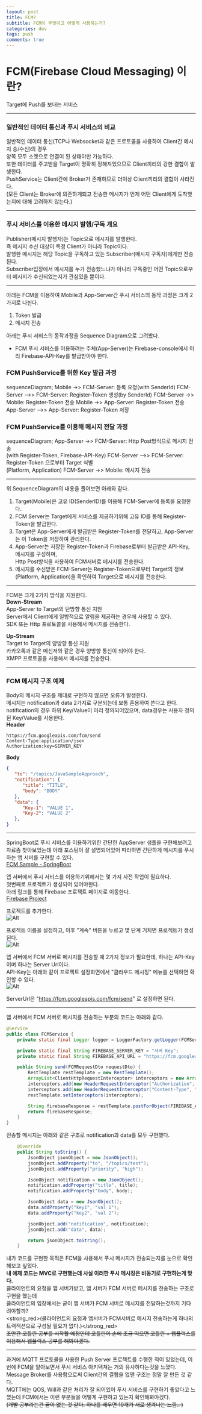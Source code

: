 ```yaml
---
layout: post
title: FCM?
subtitle: FCM이 무엇이고 어떻게 사용하는가?
categories: dev
tags: push
comments: true
---
```


# FCM(Firebase Cloud Messaging) 이란?  
Target에 Push를 보내는 서비스  


<hr>

### 일반적인 데이터 통신과 푸시 서비스의 비교  
일반적인 데이터 통신(TCP나 Websocket과 같은 프로토콜을 사용하여 Client간 메시지 송/수신)의 경우  
양쪽 모두 소켓으로 연결이 된 상태야만 가능하다.  
또한 데이터를 주고받을 Target이 명확히 정해져있으므로 Client끼리의 강한 결합이 발생한다.  
PushService는 Client간에 Broker가 존재하므로 더이상 Client끼리의 결합이 사라진다.  
(모든 Client는 Broker에 의존하게되고 전송한 메시지가 언제 어떤 Client에게 도착했는지에 대해 고려하지 않는다.)  

<hr>

### 푸시 서비스를 이용한 메시지 발행/구독 개요    
Publisher(메시지 발행자)는 Topic으로 메시지를 발행한다.  
즉 메시지 수신 대상이 특정 Client가 아니라 Topic이다.  
발행한 메시지는 해당 Topic을 구독하고 있는 Subscriber(메시지 구독자)에게만 전송된다.  
Subscriber입장에서 메시지를 누가 전송했느냐가 아니라 구독중인 어떤 Topic으로부터 메시지가 수신되었는지가 관심있을 뿐이다.  

<hr>

아래는 FCM을 이용하여 Mobile과 App-Server간 푸시 서비스의 동작 과정은 크게 2가지로 나뉜다.  
1. Token 발급  
2. 메시지 전송  

아래는 푸시 서비스의 동작과정을 Sequence Diagram으로 그려봤다.  
* FCM 푸시 서비스를 이용하려는 주체(App-Server)는 Firebase-console에서 미리 Firebase-API-Key를 발급받아야 한다.  

### FCM PushService를 위한 Key 발급 과정   
<div class="mermaid"> 
sequenceDiagram;  
    Mobile ->> FCM-Server: 등록 요청(with SenderId)  
    FCM-Server -->> FCM-Server: Register-Token 생성(by SenderId)  
    FCM-Server ->> Mobile: Register-Token 전송  
    Mobile ->> App-Server: Register-Token 전송  
    App-Server -->> App-Server: Register-Token 저장  
</div>

### FCM PushService를 이용해 메시지 전달 과정  
<div class="mermaid"> 
sequenceDiagram;
    App-Server ->> FCM-Server: Http Post방식으로 메시지 전송<br/>(with Register-Token, Firebase-API-Key)  
    FCM-Server -->> FCM-Server: Register-Token 으로부터 Target 식별<br/>(Platform, Application)  
    FCM-Server ->> Mobile: 메시지 전송  
</div>  

<hr>

위 SequenceDiagram의 내용을 풀어보면 아래와 같다.  
1. Target(Mobile)은 고유 ID(SenderID)를 이용해 FCM-Server에 등록을 요청한다.  
2. FCM Server는 Target에게 서비스를 제공하기위해 고유 ID를 통해 Register-Token을 발급한다.  
3. Target은 App-Server에게 발급받은 Register-Token를 전달하고, App-Server는 이 Token을 저장하여 관리한다.  
4. App-Server는 저장한 Register-Token과 Firebase로부터 발급받은 API-Key, 메시지를 구성하며,  
   Http Post방식을 사용하여 FCM서버로 메시지를 전송한다.  
5. 메시지를 수신받은 FCM-Server는 Register-Token으로부터 Target의 정보(Platform, Application)을 확인하여 Target으로 메시지를 전송한다.  

<hr>

FCM은 크게 2가지 방식을 지원한다.  
__Down-Stream__  
App-Server to Target의 단방향 통신 지원  
Server에서 Client에게 일방적으로 알림을 제공하는 경우에 사용할 수 있다.  
SDK 또는 Http 프로토콜을 사용해서 메시지를 전송한다.  

__Up-Stream__  
Target to Target의 양방향 통신 지원  
카카오톡과 같은 메신저와 같은 경우 양방향 통신이 되어야 한다.  
XMPP 프로토콜을 사용해서 메시지를 전송한다.
<hr>

### FCM 메시지 구조 예제  
Body의 메시지 구조를 제대로 구현하지 않으면 오류가 발생한다.  
메시지는 notification과 data 2가지로 구분되는데 보통 혼용하여 쓴다고 한다.  
notification의 경우 하위 Key/Value이 미리 정의되어있으며, data경우는 사용자 정의된 Key/Value를 사용한다.  
__Header__  
```
https://fcm.googleapis.com/fcm/send
Content-Type:application/json
Authorization:key=SERVER_KEY
```  

__Body__
```json
{
   "to": "/topics/JavaSampleApproach",
   "notification": {
      "title": "TITLE",
      "body": "BODY"
   },
   "data": {
      "Key-1": "VALUE 1",
      "Key-2": "VALUE 2"
   },
}
```  

<hr>

SpringBoot로 푸시 서비스를 이용하기위한 간단한 AppServer 샘플을 구현해보려고 자료좀 찾아보았는데
아래 포스팅이 잘 설명되어있어 따라하면 간단하게 메시지를 푸시하는 앱 서버를 구현할 수 있다.  
[FCM Sample - SpringBoot](https://grokonez.com/spring-framework/spring-boot/firebase-cloud-messaging-server-spring-to-push-notification-example-spring-boot)  

앱 서버에서 푸시 서비스를 이용하기위해서는 몇 가지 사전 작업이 필요하다.  
첫번째로 프로젝트가 생성되어 있어야한다.  
아래 링크를 통해 Firebase 프로젝트 페이지로 이동한다.  
[Firebase Project](https://console.firebase.google.com/)  

프로젝트를 추가한다.  
![Alt](/assets/img/dev/push/dev-pns-fcm-create-project-step1.png)  
  

프로젝트 이름을 설정하고, 이후 "계속" 버튼을 누르고 몇 단계 거치면 프로젝트가 생성된다.  
![Alt](/assets/img/dev/push/dev-pns-fcm-create-project-step2.png)  

앱 서버에서 FCM 서버로 메시지를 전송할 때 2가지 정보가 필요한데, 하나는 API-Key이며 하나는 Server Url이다.  
API-Key는 아래와 같이 프로젝트 설정화면에서 "클라우드 메시징" 메뉴를 선택하면 확인할 수 있다.  
![Alt](/assets/img/dev/push/dev-pns-fcm-create-project-step3.png)  

ServerUrl은 "https://fcm.googleapis.com/fcm/send" 로 설정하면 된다.  

<hr>

앱 서버에서 FCM 서버로 메시지를 전송하는 부분의 코드는 아래와 같다.  

```java
@Service
public class FCMService {
    private static final Logger logger = LoggerFactory.getLogger(FCMService.class);

    private static final String FIREBASE_SERVER_KEY = "서버 Key";
    private static final String FIREBASE_API_URL = "https://fcm.googleapis.com/fcm/send";

    public String send(FCMRequestDto requestDto) {
        RestTemplate restTemplate = new RestTemplate();
        ArrayList<ClientHttpRequestInterceptor> interceptors = new ArrayList<>();
        interceptors.add(new HeaderRequestInterceptor("Authorization", "key=" + FIREBASE_SERVER_KEY));
        interceptors.add(new HeaderRequestInterceptor("Content-Type", "application/json"));
        restTemplate.setInterceptors(interceptors);

        String firebaseResponse = restTemplate.postForObject(FIREBASE_API_URL, requestDto.toString(), String.class);
        return firebaseResponse;
    }
}
```

전송할 메시지는 아래와 같은 구조로 notification과 data를 모두 구현했다.  
```java
    @Override
    public String toString() {
        JsonObject jsonObject = new JsonObject();
        jsonObject.addProperty("to", "/topics/test");
        jsonObject.addProperty("priority", "high");

        JsonObject notification = new JsonObject();
        notification.addProperty("title", title);
        notification.addProperty("body", body);

        JsonObject data = new JsonObject();
        data.addProperty("key1", "val 1");
        data.addProperty("key2", "val 2");

        jsonObject.add("notification", notification);
        jsonObject.add("data", data);

        return jsonObject.toString();
    }
```

내가 코드를 구현한 목적은 FCM을 사용해서 푸시 메시지가 전송되는지를 눈으로 확인해보고 싶었다.  
__내 예제 코드는 MVC로 구현했는데 사실 이러한 푸시 메시징은 비동기로 구현하는게 맞다.__  
클라이언트의 요청을 앱 서버가받고, 앱 서버가 FCM 서버로 메시지를 전송하는 구조로 구현을 했는데  
클라이언트의 입장에서는 굳이 앱 서버가 FCM 서버로 메시지를 전달하는것까지 기다려야할까?  
<strong_red>(클라이언트의 요청과 앱서버가 FCM서버로 메시지 전송하는게 하나의 트랙잭션으로 구성될 필요가 없다.)</strong_red>  
~~조만간 코틀린 공부를 시작할 예정인데 코틀린이 손에 조금 익으면 코틀린 + 웹플럭스를 이용해서 웹플럭스 공부를 해봐야겠다.~~  

<hr>

과거에 MQTT 프로토콜을 사용한 Push Server 프로젝트를 수행한 적이 있었는데, 이번에 FCM을 알아보면서 푸시 서비스 아키텍쳐는 거의 유사하다는것을 느꼈다.  
Message Broker를 사용함으로써 Client간의 결합을 없앤 구조는 정말 잘 만든 것 같다.  
MQTT에는 QOS, Will과 같은 처리가 잘 되어있어 푸시 서비스를 구현하기 좋았다고 느꼈는데 FCM에서는 이런 부분들을 어떻게 구현하고 있는지 확인해봐야겠다.  
~~(개발 공부라는건 끝이 없는 것 같다. 하나를 배우면 10개가 새로 생겨나는 느낌.. )~~  